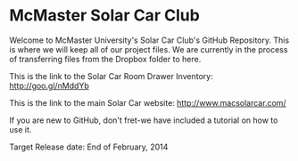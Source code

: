 McMaster Solar Car Club
=======================

Welcome to McMaster University's Solar Car Club's GitHub Repository. This is where we will keep all of our project files. We are currently in the process of transferring files from the Dropbox folder to here.

This is the link to the Solar Car Room Drawer Inventory: http://goo.gl/nMddYb

This is the link to the main Solar Car website: http://www.macsolarcar.com/

If you are new to GitHub, don't fret-we have included a tutorial on how to use it.

Target Release date: End of February, 2014
